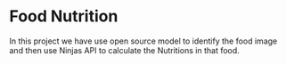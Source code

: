 # Food Nutrition

In this project we have use open source model to identify the food image and then use Ninjas API to calculate the Nutritions in that food.
